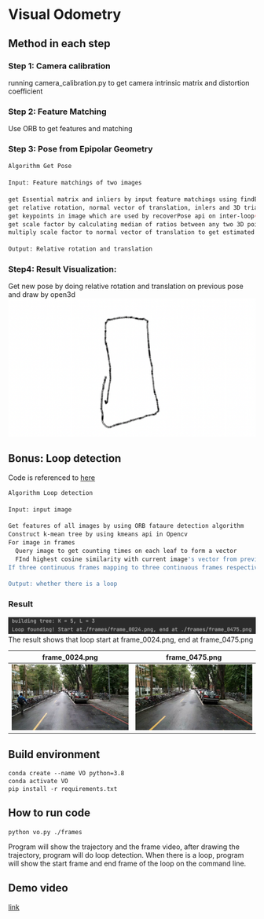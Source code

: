 # **Visual Odometry**


## **Method in each step**
### **Step 1: Camera calibration**
running camera_calibration.py to get camera intrinsic matrix and distortion coefficient  
### **Step 2: Feature Matching**
Use ORB to get features and matching
### **Step 3: Pose from Epipolar Geometry**
```sh
Algorithm Get Pose

Input: Feature matchings of two images

get Essential matrix and inliers by input feature matchings using findEssentialMat api in Opencv
get relative rotation, normal vector of translation, inlers and 3D triangulated points by using recoverPose api in Opencv
get keypoints in image which are used by recoverPose api on inter-loop(previous image pair and current image pair)
get scale factor by calculating median of ratios between any two 3D points(correspondence to 2D keypoints) distance in current triangulated point set and previous triangulated point set 
multiply scale factor to normal vector of translation to get estimated relative translation

Output: Relative rotation and translation
```
### **Step4: Result Visualization:**
Get new pose by doing relative rotation and translation on previous pose and draw by open3d
![](./images/trajectory.png)

## **Bonus: Loop detection**
Code is referenced to [here](https://github.com/itswcg/DBow-Python)
```sh
Algorithm Loop detection

Input: input image

Get features of all images by using ORB fataure detection algorithm
Construct k-mean tree by using kmeans api in Opencv
For image in frames
  Query image to get counting times on each leaf to form a vector
  FInd highest cosine similarity with current image's vector from previous images, cosine similarity should >= 0.9 and there are more than 30 frames between two images
If three continuous frames mapping to three continuous frames respectively before, then there is a loop

Output: whether there is a loop
```
### **Result**
![](./images/loop_detection.png)
The result shows that loop start at frame_0024.png, end at frame_0475.png

frame_0024.png|frame_0475.png
|:-:|:-:|
![](./frames/frame_0024.png)|![](./frames/frame_0475.png)


## **Build environment**
```shell
conda create --name VO python=3.8 
conda activate VO
pip install -r requirements.txt 
```

## **How to run code**
```shell
python vo.py ./frames
```
Program will show the trajectory and the frame video, after drawing the trajectory, program will do loop detection. When there is a loop, program will show the start frame and end frame of the loop on the command line.

## **Demo video**
[link](https://youtu.be/xaIv8VYsjoM)
